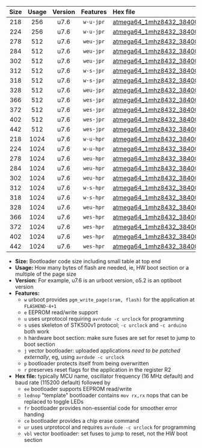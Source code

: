 |Size|Usage|Version|Features|Hex file|
|:-:|:-:|:-:|:-:|:--|
|218|256|u7.6|`w-u-jpr`|[atmega64_1mhz8432_38400bps_ur_vbl.hex](https://raw.githubusercontent.com/stefanrueger/urboot/main/bootloaders/atmega64/fcpu_1mhz8432/38400_bps/atmega64_1mhz8432_38400bps_ur_vbl.hex)|
|224|256|u7.6|`w-u-jpr`|[atmega64_1mhz8432_38400bps_lednop_ur_vbl.hex](https://raw.githubusercontent.com/stefanrueger/urboot/main/bootloaders/atmega64/fcpu_1mhz8432/38400_bps/atmega64_1mhz8432_38400bps_lednop_ur_vbl.hex)|
|278|512|u7.6|`weu-jpr`|[atmega64_1mhz8432_38400bps_ee_ur_vbl.hex](https://raw.githubusercontent.com/stefanrueger/urboot/main/bootloaders/atmega64/fcpu_1mhz8432/38400_bps/atmega64_1mhz8432_38400bps_ee_ur_vbl.hex)|
|284|512|u7.6|`weu-jpr`|[atmega64_1mhz8432_38400bps_ee_lednop_ur_vbl.hex](https://raw.githubusercontent.com/stefanrueger/urboot/main/bootloaders/atmega64/fcpu_1mhz8432/38400_bps/atmega64_1mhz8432_38400bps_ee_lednop_ur_vbl.hex)|
|302|512|u7.6|`weu-jpr`|[atmega64_1mhz8432_38400bps_ee_lednop_fr_ur_vbl.hex](https://raw.githubusercontent.com/stefanrueger/urboot/main/bootloaders/atmega64/fcpu_1mhz8432/38400_bps/atmega64_1mhz8432_38400bps_ee_lednop_fr_ur_vbl.hex)|
|312|512|u7.6|`w-s-jpr`|[atmega64_1mhz8432_38400bps_vbl.hex](https://raw.githubusercontent.com/stefanrueger/urboot/main/bootloaders/atmega64/fcpu_1mhz8432/38400_bps/atmega64_1mhz8432_38400bps_vbl.hex)|
|318|512|u7.6|`w-s-jpr`|[atmega64_1mhz8432_38400bps_lednop_vbl.hex](https://raw.githubusercontent.com/stefanrueger/urboot/main/bootloaders/atmega64/fcpu_1mhz8432/38400_bps/atmega64_1mhz8432_38400bps_lednop_vbl.hex)|
|328|512|u7.6|`weu-jpr`|[atmega64_1mhz8432_38400bps_ee_lednop_fr_ce_ur_vbl.hex](https://raw.githubusercontent.com/stefanrueger/urboot/main/bootloaders/atmega64/fcpu_1mhz8432/38400_bps/atmega64_1mhz8432_38400bps_ee_lednop_fr_ce_ur_vbl.hex)|
|366|512|u7.6|`wes-jpr`|[atmega64_1mhz8432_38400bps_ee_vbl.hex](https://raw.githubusercontent.com/stefanrueger/urboot/main/bootloaders/atmega64/fcpu_1mhz8432/38400_bps/atmega64_1mhz8432_38400bps_ee_vbl.hex)|
|372|512|u7.6|`wes-jpr`|[atmega64_1mhz8432_38400bps_ee_lednop_vbl.hex](https://raw.githubusercontent.com/stefanrueger/urboot/main/bootloaders/atmega64/fcpu_1mhz8432/38400_bps/atmega64_1mhz8432_38400bps_ee_lednop_vbl.hex)|
|402|512|u7.6|`wes-jpr`|[atmega64_1mhz8432_38400bps_ee_lednop_fr_vbl.hex](https://raw.githubusercontent.com/stefanrueger/urboot/main/bootloaders/atmega64/fcpu_1mhz8432/38400_bps/atmega64_1mhz8432_38400bps_ee_lednop_fr_vbl.hex)|
|442|512|u7.6|`wes-jpr`|[atmega64_1mhz8432_38400bps_ee_lednop_fr_ce_vbl.hex](https://raw.githubusercontent.com/stefanrueger/urboot/main/bootloaders/atmega64/fcpu_1mhz8432/38400_bps/atmega64_1mhz8432_38400bps_ee_lednop_fr_ce_vbl.hex)|
|218|1024|u7.6|`w-u-hpr`|[atmega64_1mhz8432_38400bps_ur.hex](https://raw.githubusercontent.com/stefanrueger/urboot/main/bootloaders/atmega64/fcpu_1mhz8432/38400_bps/atmega64_1mhz8432_38400bps_ur.hex)|
|224|1024|u7.6|`w-u-hpr`|[atmega64_1mhz8432_38400bps_lednop_ur.hex](https://raw.githubusercontent.com/stefanrueger/urboot/main/bootloaders/atmega64/fcpu_1mhz8432/38400_bps/atmega64_1mhz8432_38400bps_lednop_ur.hex)|
|278|1024|u7.6|`weu-hpr`|[atmega64_1mhz8432_38400bps_ee_ur.hex](https://raw.githubusercontent.com/stefanrueger/urboot/main/bootloaders/atmega64/fcpu_1mhz8432/38400_bps/atmega64_1mhz8432_38400bps_ee_ur.hex)|
|284|1024|u7.6|`weu-hpr`|[atmega64_1mhz8432_38400bps_ee_lednop_ur.hex](https://raw.githubusercontent.com/stefanrueger/urboot/main/bootloaders/atmega64/fcpu_1mhz8432/38400_bps/atmega64_1mhz8432_38400bps_ee_lednop_ur.hex)|
|302|1024|u7.6|`weu-hpr`|[atmega64_1mhz8432_38400bps_ee_lednop_fr_ur.hex](https://raw.githubusercontent.com/stefanrueger/urboot/main/bootloaders/atmega64/fcpu_1mhz8432/38400_bps/atmega64_1mhz8432_38400bps_ee_lednop_fr_ur.hex)|
|312|1024|u7.6|`w-s-hpr`|[atmega64_1mhz8432_38400bps.hex](https://raw.githubusercontent.com/stefanrueger/urboot/main/bootloaders/atmega64/fcpu_1mhz8432/38400_bps/atmega64_1mhz8432_38400bps.hex)|
|318|1024|u7.6|`w-s-hpr`|[atmega64_1mhz8432_38400bps_lednop.hex](https://raw.githubusercontent.com/stefanrueger/urboot/main/bootloaders/atmega64/fcpu_1mhz8432/38400_bps/atmega64_1mhz8432_38400bps_lednop.hex)|
|328|1024|u7.6|`weu-hpr`|[atmega64_1mhz8432_38400bps_ee_lednop_fr_ce_ur.hex](https://raw.githubusercontent.com/stefanrueger/urboot/main/bootloaders/atmega64/fcpu_1mhz8432/38400_bps/atmega64_1mhz8432_38400bps_ee_lednop_fr_ce_ur.hex)|
|366|1024|u7.6|`wes-hpr`|[atmega64_1mhz8432_38400bps_ee.hex](https://raw.githubusercontent.com/stefanrueger/urboot/main/bootloaders/atmega64/fcpu_1mhz8432/38400_bps/atmega64_1mhz8432_38400bps_ee.hex)|
|372|1024|u7.6|`wes-hpr`|[atmega64_1mhz8432_38400bps_ee_lednop.hex](https://raw.githubusercontent.com/stefanrueger/urboot/main/bootloaders/atmega64/fcpu_1mhz8432/38400_bps/atmega64_1mhz8432_38400bps_ee_lednop.hex)|
|402|1024|u7.6|`wes-hpr`|[atmega64_1mhz8432_38400bps_ee_lednop_fr.hex](https://raw.githubusercontent.com/stefanrueger/urboot/main/bootloaders/atmega64/fcpu_1mhz8432/38400_bps/atmega64_1mhz8432_38400bps_ee_lednop_fr.hex)|
|442|1024|u7.6|`wes-hpr`|[atmega64_1mhz8432_38400bps_ee_lednop_fr_ce.hex](https://raw.githubusercontent.com/stefanrueger/urboot/main/bootloaders/atmega64/fcpu_1mhz8432/38400_bps/atmega64_1mhz8432_38400bps_ee_lednop_fr_ce.hex)|

- **Size:** Bootloader code size including small table at top end
- **Usage:** How many bytes of flash are needed, ie, HW boot section or a multiple of the page size
- **Version:** For example, u7.6 is an urboot version, o5.2 is an optiboot version
- **Features:**
  + `w` urboot provides `pgm_write_page(sram, flash)` for the application at `FLASHEND-4+1`
  + `e` EEPROM read/write support
  + `u` uses urprotocol requiring `avrdude -c urclock` for programming
  + `s` uses skeleton of STK500v1 protocol; `-c urclock` and `-c arduino` both work
  + `h` hardware boot section: make sure fuses are set for reset to jump to boot section
  + `j` vector bootloader: uploaded applications *need to be patched externally*, eg, using `avrdude -c urclock`
  + `p` bootloader protects itself from being overwritten
  + `r` preserves reset flags for the application in the register R2
- **Hex file:** typically MCU name, oscillator frequency (16 MHz default) and baud rate (115200 default) followed by
  + `ee` bootloader supports EEPROM read/write
  + `lednop` "template" bootloader contains `mov rx,rx` nops that can be replaced to toggle LEDs
  + `fr` bootloader provides non-essential code for smoother error handing
  + `ce` bootloader provides a chip erase command
  + `ur` uses urprotocol and requires `avrdude -c urclock` for programming
  + `vbl` vector bootloader: set fuses to jump to reset, not the HW boot section
